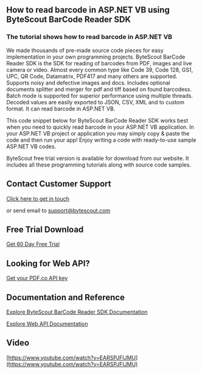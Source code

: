 ## How to read barcode in ASP.NET VB using ByteScout BarCode Reader SDK

### The tutorial shows how to read barcode in ASP.NET VB

We made thousands of pre-made source code pieces for easy implementation in your own programming projects. ByteScout BarCode Reader SDK is the SDK for reading of barcodes from PDF, images and live camera or video. Almost every common type like Code 39, Code 128, GS1, UPC, QR Code, Datamatrix, PDF417 and many others are supported. Supports noisy and defective images and docs. Includes optional documents splitter and merger for pdf and tiff based on found barcodess. Batch mode is supported for superior performance using multiple threads. Decoded values are easily exported to JSON, CSV, XML and to custom format. It can read barcode in ASP.NET VB.

This code snippet below for ByteScout BarCode Reader SDK works best when you need to quickly read barcode in your ASP.NET VB application. In your ASP.NET VB project or application you may simply copy & paste the code and then run your app! Enjoy writing a code with ready-to-use sample ASP.NET VB codes.

ByteScout free trial version is available for download from our website. It includes all these programming tutorials along with source code samples.

## Contact Customer Support

[Click here to get in touch](https://bytescout.zendesk.com/hc/en-us/requests/new?subject=ByteScout%20BarCode%20Reader%20SDK%20Question)

or send email to [support@bytescout.com](mailto:support@bytescout.com?subject=ByteScout%20BarCode%20Reader%20SDK%20Question) 

## Free Trial Download

[Get 60 Day Free Trial](https://bytescout.com/download/web-installer?utm_source=github-readme)

## Looking for Web API? 

[Get your PDF.co API key](https://pdf.co/documentation/api?utm_source=github-readme)

## Documentation and Reference

[Explore ByteScout BarCode Reader SDK Documentation](https://bytescout.com/documentation/index.html?utm_source=github-readme)

[Explore Web API Documentation](https://pdf.co/documentation/api?utm_source=github-readme)

## Video

[https://www.youtube.com/watch?v=EARSPJFIJMU](https://www.youtube.com/watch?v=EARSPJFIJMU)